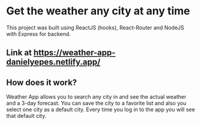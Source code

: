# Get the weather any city at any time

This project was built using ReactJS (hooks), React-Router and NodeJS with Express for backend.

## Link at https://weather-app-danielyepes.netlify.app/

## How does it work?

Weather App allows you to search any city in and see the actual weather and a 3-day forecast. You can save the city to a favorite list and also you select one city as a default city. Every time you log in to the app you will see that default city.
